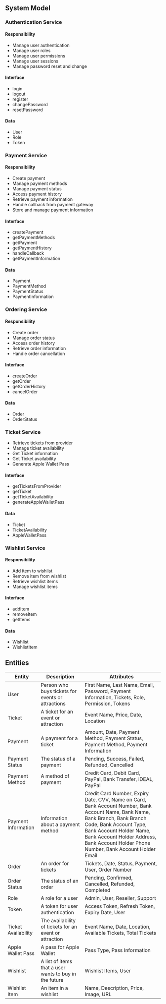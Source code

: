 ## System Model

### Authentication Service

#### Responsibility
+ Manage user authentication
+ Manage user roles
+ Manage user permissions
+ Manage user sessions
+ Manage password reset and change

#### Interface
+ login
+ logout
+ register
+ changePassword
+ resetPassword

#### Data
+ User
+ Role
+ Token

### Payment Service

#### Responsibility
+ Create payment
+ Manage payment methods
+ Manage payment status
+ Access payment history
+ Retrieve payment information
+ Handle callback from payment gateway
+ Store and manage payment information

#### Interface
+ createPayment
+ getPaymentMethods
+ getPayment
+ getPaymentHistory
+ handleCallback
+ getPaymentInformation

#### Data
+ Payment
+ PaymentMethod
+ PaymentStatus
+ PaymentInformation

### Ordering Service

#### Responsibility
+ Create order
+ Manage order status
+ Access order history
+ Retrieve order information
+ Handle order cancellation

#### Interface
+ createOrder
+ getOrder
+ getOrderHistory
+ cancelOrder

#### Data
+ Order
+ OrderStatus

### Ticket Service
+ Retrieve tickets from provider
+ Manage ticket availability
+ Get Ticket information
+ Get Ticket availability
+ Generate Apple Wallet Pass

#### Interface
+ getTicketsFromProvider
+ getTicket
+ getTicketAvailability
+ generateAppleWalletPass

#### Data
+ Ticket
+ TicketAvailability
+ AppleWalletPass


### Wishlist Service

#### Responsibility
+ Add item to wishlist
+ Remove item from wishlist
+ Retrieve wishlist items
+ Manage wishlist items

#### Interface
+ addItem
+ removeItem
+ getItems

#### Data
+ Wishlist
+ WishlistItem

## Entities

| Entity        | Description                                                                  | Attributes                                 |
|---------------|------------------------------------------------------------------------------|--------------------------------------------|
| User          | Person who buys tickets for events or attractions                           | First Name, Last Name, Email, Password, Payment Information, Tickets, Role, Permission, Tokens |
| Ticket        | A ticket for an event or attraction                                          | Event Name, Price, Date, Location               |
| Payment       | A payment for a ticket                                                      | Amount, Date, Payment Method, Payment Status, Payment Method, Payment Information |
| Payment Status | The status of a payment                                                      | Pending, Success, Failed, Refunded, Cancelled |
| Payment Method | A method of payment                                                          | Credit Card, Debit Card, PayPal, Bank Transfer, iDEAL, PayPal |
| Payment Information | Information about a payment method                                       | Credit Card Number, Expiry Date, CVV, Name on Card, Bank Account Number, Bank Account Name, Bank Name, Bank Branch, Bank Branch Code, Bank Account Type, Bank Account Holder Name, Bank Account Holder Address, Bank Account Holder Phone Number, Bank Account Holder Email |
| Order         | An order for tickets                                                         | Tickets, Date, Status, Payment, User, Order Number |
| Order Status  | The status of an order                                                       | Pending, Confirmed, Cancelled, Refunded, Completed |
| Role          | A role for a user                                                            | Admin, User, Reseller, Support |
| Token         | A token for user authentication                                               | Access Token, Refresh Token, Expiry Date, User |
| Ticket Availability | The availability of tickets for an event or attraction                    | Event Name, Date, Location, Available Tickets, Total Tickets |
| Apple Wallet Pass | A pass for Apple Wallet                                                     | Pass Type, Pass Information |
| Wishlist      | A list of items that a user wants to buy in the future                       | Wishlist Items, User |
| Wishlist Item | An item in a wishlist                                                        | Name, Description, Price, Image, URL |